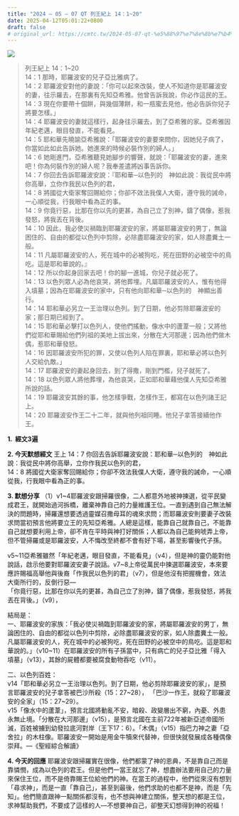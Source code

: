 ```yaml
---
title: "2024 – 05 – 07 QT 列王紀上 14：1~20"
date: 2025-04-12T05:01:22+0800
draft: false
# original_url: https://cmtc.tw/2024-05-07-qt-%e5%88%97%e7%8e%8b%e7%b4%80%e4%b8%8a-14%ef%bc%9a120
---
```


![](/images/qt.jpg)
> 列王紀上 14：1\~20  
> 14：1 那時，耶羅波安的兒子亞比雅病了。  
> 14：2 耶羅波安對他的妻說：「你可以起來改裝，使人不知道你是耶羅波安的妻，往示羅去，在那裏有先知亞希雅。他曾告訴我說，你必作這民的王。  
> 14：3 現在你要帶十個餅，與幾個薄餅，和一瓶蜜去見他，他必告訴你兒子將要怎樣。」  
> 14：4 耶羅波安的妻就這樣行，起身往示羅去，到了亞希雅的家。亞希雅因年紀老邁，眼目發直，不能看見。  
> 14：5 耶和華先曉諭亞希雅說：「耶羅波安的妻要來問你，因她兒子病了，你當如此如此告訴她。她進來的時候必裝作別的婦人。」  
> 14：6 她剛進門，亞希雅聽見她腳步的響聲，就說：「耶羅波安的妻，進來吧！你為何裝作別的婦人呢？我奉差遣將凶事告訴你。  
> 14：7 你回去告訴耶羅波安說：『耶和華─以色列的　神如此說：我從民中將你高舉，立你作我民以色列的君，  
> 14：8 將國從大衛家奪回賜給你；你卻不效法我僕人大衛，遵守我的誡命，一心順從我，行我眼中看為正的事。  
> 14：9 你竟行惡，比那在你以先的更甚，為自己立了別神，鑄了偶像，惹我發怒，將我丟在背後。  
> 14：10 因此，我必使災禍臨到耶羅波安的家，將屬耶羅波安的男丁，無論困住的、自由的都從以色列中剪除，必除盡耶羅波安的家，如人除盡糞土一般。  
> 14：11 凡屬耶羅波安的人，死在城中的必被狗吃，死在田野的必被空中的鳥吃。這是耶和華說的。』  
> 14：12 所以你起身回家去吧！你的腳一進城，你兒子就必死了。  
> 14：13 以色列眾人必為他哀哭，將他葬埋。凡屬耶羅波安的人，惟有他得入墳墓；因為在耶羅波安的家中，只有他向耶和華─以色列的　神顯出善行。  
> 14：14 耶和華必另立一王治理以色列。到了日期，他必剪除耶羅波安的家；那日期已經到了。  
> 14：15 耶和華必擊打以色列人，使他們搖動，像水中的蘆葦一般；又將他們從耶和華賜給他們列祖的美地上拔出來，分散在大河那邊；因為他們做木偶，惹耶和華發怒。  
> 14：16 因耶羅波安所犯的罪，又使以色列人陷在罪裏，耶和華必將以色列人交給仇敵。」  
> 14：17 耶羅波安的妻起身回去，到了得撒，剛到門檻，兒子就死了。  
> 14：18 以色列眾人將他葬埋，為他哀哭，正如耶和華藉他僕人先知亞希雅所說的話。  
> 14：19 耶羅波安其餘的事，他怎樣爭戰，怎樣作王，都寫在以色列諸王記上。  
> 14：20 耶羅波安作王二十二年，就與他列祖同睡。他兒子拿答接續他作王。

**1.  經文3遍**

**2. 今天默想經文**
王上 14：7 你回去告訴耶羅波安說：耶和華─以色列的　神如此說：我從民中將你高舉，立你作我民以色列的君，  
14：8 將國從大衛家奪回賜給你；你卻不效法我僕人大衛，遵守我的誡命，一心順從我，行我眼中看為正的事。

**3. 默想分享**
（1）v1\~4耶羅波安跟掃羅很像，二人都意外地被神揀選，從平民變成君王，就開始過河拆橋，離棄神靠自己的力量維護王位。一直到遇到自己無法解決的問題時，掃羅還想要透過靈媒召撒母耳的魂來求問；而耶羅波安則要妻子改裝求問當初預言他將要立王的先知亞希雅。人總是這樣，能靠自己就靠自己，不能靠自己就想要利用上帝，卻不肯在平時與神打好關係；人都以為自己能夠唬弄上帝，但不管掃羅或是耶羅波安，人不悔改至終都不會有好下場，甚至影響後代子孫。

v5\~11亞希雅雖然「年紀老邁，眼目發直，不能看見」（v4），但是神的靈仍能對他說話，啟示他要對耶羅波安妻子說話。v7\~8上帝從萬民中揀選耶羅波安，本來要應許賜福高舉他與後裔「作我民以色列的君」（v7），但是他沒有把握機會，效法大衛所行的，反倒行惡—  
「你竟行惡，比那在你以先的更甚，為自己立了別神，鑄了偶像，惹我發怒，將我丟在背後。」（v9），

結局是：  
一、耶羅波安的家族：「我必使災禍臨到耶羅波安的家，將屬耶羅波安的男丁，無論困住的、自由的都從以色列中剪除，必除盡耶羅波安的家，如人除盡糞土一般。凡屬耶羅波安的人，死在城中的必被狗吃，死在田野的必被空中的鳥吃。這是耶和華說的。」（v10\~11）在耶羅波安的所有子孫當中，只有病亡的兒子亞比雅「得入墳墓」（v13），其餘的屍體都要被腐食動物吞吃（v11）。

二、以色列百姓：  
v14「耶和華必另立一王治理以色列。到了日期，他必剪除耶羅波安的家」，是預言耶羅波安的兒子拿答被巴沙所殺（15：27\~28）， 「巴沙一作王，就殺了耶羅波安的全家」（15：27\~29）。  
v15「像水中的蘆葦」，預言北國將動亂不安，暗殺、政變層出不窮，內憂、外患永無止境。「分散在大河那邊」（v15），是預言北國在主前722年被新亞述帝國所滅，百姓被擄到幼發拉底河對岸（王下17：6）。「木偶」（v15）指巴力神之妻「亞舍拉」的木柱像。耶羅波安一開始是用金牛犢來代替神，但很快就發展成各種偶像崇拜。—《聖經綜合解讀》

**4. 今天的回應**
耶羅波安跟掃羅實在很像，他們都蒙了神的恩典，不是靠自己而是靠憐憫，成為以色列的君王。但是他們一當王就忘了神，想盡辦法要用自己的力量來保住王位，而不是倚靠賜王位給他們的神。在當王的過程中，他們從來沒有想到「尋求神」，而是一直「靠自己」，甚至到最後，他們求助的也都不是神，而是「先知」。他們簡直跟神一點關係都沒有，也不想與神建立關係，整天想的都是王位，求神幫助我們，不要成了這樣的人—不想要神自己，卻整天幻想得到神的祝福！
